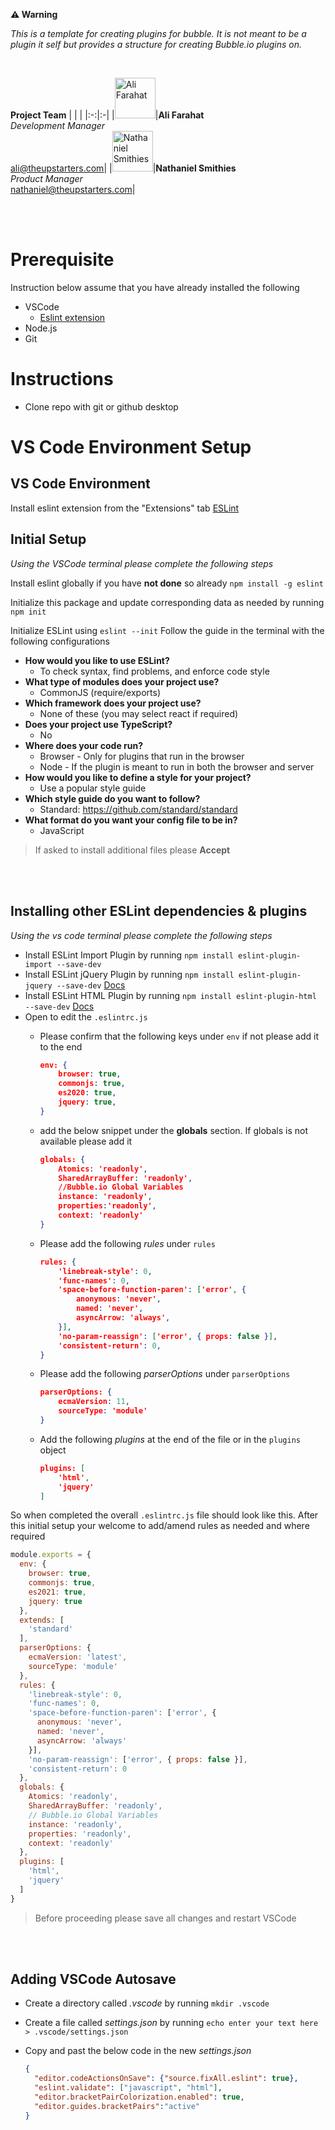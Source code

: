 **⚠ Warning**

*This is a template for creating plugins for bubble.  It is not meant to be a plugin it self but provides a structure for creating Bubble.io plugins on.*

</br>

**Project Team**
| | |
|:-:|:-|
|<img src="https://s3.amazonaws.com/appforest_uf/f1589746075278x872742729420838900/ali-farahat-profile-square.jpg" alt="Ali Farahat" width="65px" height="65px" />|**Ali Farahat** </br> *Development Manager* </br> ali@theupstarters.com|
|<img src="#" alt="Nathaniel Smithies" width="65px" height="65px" />|**Nathaniel Smithies** </br> *Product Manager* </br> nathaniel@theupstarters.com|

</br>

</br>

# Prerequisite

Instruction below assume that you have already installed the following

- VSCode
  - [Eslint extension](https://marketplace.visualstudio.com/items?itemName=dbaeumer.vscode-eslint)
- Node.js
- Git

# Instructions

- Clone repo with git or github desktop

# VS Code Environment Setup

## VS Code Environment

Install eslint extension from the "Extensions" tab [ESLint](https://marketplace.visualstudio.com/items?itemName=dbaeumer.vscode-eslint)

## Initial Setup

*Using the VSCode terminal please complete the following steps*

Install eslint globally if you have **not done** so already ```npm install -g eslint```

Initialize this package and update corresponding data as needed by running ```npm init```

Initialize ESLint using ```eslint --init``` Follow the guide in the terminal with the following configurations

- **How would you like to use ESLint?**
  - To check syntax, find problems, and enforce code style
- **What type of modules does your project use?**
  - CommonJS (require/exports)
- **Which framework does your project use?**
  - None of these (you may select react if required)
- **Does your project use TypeScript?**
  - No
- **Where does your code run?**
  - Browser - Only for plugins that run in the browser
  - Node - If the plugin is meant to run in both the browser and server
- **How would you like to define a style for your project?**
  - Use a popular style guide
- **Which style guide do you want to follow?**
  - Standard: https://github.com/standard/standard
- **What format do you want your config file to be in?**
  - JavaScript

> If asked to install additional files please **Accept**

</br>

</br>

## Installing other ESLint dependencies & plugins

*Using the vs code terminal please complete the following steps*

- Install ESLint Import Plugin by running ```npm install eslint-plugin-import --save-dev```
- Install ESLint jQuery Plugin by running ```npm install eslint-plugin-jquery --save-dev``` [Docs](https://github.com/dgraham/eslint-plugin-jquery)
- Install ESLint HTML Plugin by running ```npm install eslint-plugin-html --save-dev``` [Docs](https://github.com/BenoitZugmeyer/eslint-plugin-html/)
- Open to edit the ```.eslintrc.js```
  - Please confirm that the following keys under ```env``` if not please add it to the end

    ```json
    env: {
        browser: true,
        commonjs: true,
        es2020: true,
        jquery: true,
    }
    ```

  - add the below snippet under the **globals** section.  If globals is not available please add it

    ```json
    globals: {
        Atomics: 'readonly',
        SharedArrayBuffer: 'readonly',
        //Bubble.io Global Variables
        instance: 'readonly',
        properties:'readonly',
        context: 'readonly'
    }
    ```

  - Please add the following *rules* under ```rules```

    ```json
    rules: {
        'linebreak-style': 0,
        'func-names': 0,
        'space-before-function-paren': ['error', {
            anonymous: 'never',
            named: 'never',
            asyncArrow: 'always',
        }],
        'no-param-reassign': ['error', { props: false }],
        'consistent-return': 0,
    }
    ```

  - Please add the following *parserOptions* under ```parserOptions```

    ```json
    parserOptions: {
        ecmaVersion: 11,
        sourceType: 'module'
    }
    ```

  - Add the following *plugins* at the end of the file or in the ```plugins``` object

    ```json
    plugins: [
        'html',
        'jquery'
    ]
    ```

So when completed the overall ```.eslintrc.js``` file should look like this.  After this initial setup your welcome to add/amend rules as needed and where required

```js
module.exports = {
  env: {
    browser: true,
    commonjs: true,
    es2021: true,
    jquery: true
  },
  extends: [
    'standard'
  ],
  parserOptions: {
    ecmaVersion: 'latest',
    sourceType: 'module'
  },
  rules: {
    'linebreak-style': 0,
    'func-names': 0,
    'space-before-function-paren': ['error', {
      anonymous: 'never',
      named: 'never',
      asyncArrow: 'always'
    }],
    'no-param-reassign': ['error', { props: false }],
    'consistent-return': 0
  },
  globals: {
    Atomics: 'readonly',
    SharedArrayBuffer: 'readonly',
    // Bubble.io Global Variables
    instance: 'readonly',
    properties: 'readonly',
    context: 'readonly'
  },
  plugins: [
    'html',
    'jquery'
  ]
}
```

> Before proceeding please save all changes and restart VSCode

</br>

</br>

## Adding VSCode Autosave

- Create a directory called *.vscode* by running ```mkdir .vscode```
- Create a file called *settings.json* by running ```echo enter your text here > .vscode/settings.json```
- Copy and past the below code in the new *settings.json* 
  
  ```json
  {
    "editor.codeActionsOnSave": {"source.fixAll.eslint": true},
    "eslint.validate": ["javascript", "html"],
    "editor.bracketPairColorization.enabled": true,
    "editor.guides.bracketPairs":"active"
  }
  ```
